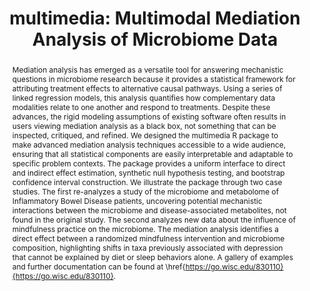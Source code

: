 ---
layout: paper
title: "multimedia: Multimodal Mediation Analysis of Microbiome Data"
authors: Hanying Jiang, Xinran Miao, Margaret W. Thairu, Mara Beebe, Dan W. Grupe, Richard J. Davidson, Jo Handelsman, and Kris Sankaran 
image: /assets/img/multimedia_figure.png
abstract: Mediation analysis has emerged as a versatile tool for answering mechanistic questions in microbiome research because it provides a statistical framework for attributing treatment effects to alternative causal pathways. Using a series of linked regression models, this analysis quantifies how complementary data modalities relate to one another and respond to treatments.  Despite these advances, the rigid modeling assumptions of existing software often results in users viewing mediation analysis as a black box, not something that can be inspected, critiqued, and refined. We designed the multimedia R package to make advanced mediation analysis techniques accessible to a wide audience, ensuring that all statistical components are easily interpretable and adaptable to specific problem contexts. The package provides a uniform interface to direct and indirect effect estimation, synthetic null hypothesis testing, and bootstrap confidence interval construction. We illustrate the package through two case studies. The first re-analyzes a study of the microbiome and metabolome of Inflammatory Bowel Disease patients, uncovering potential mechanistic interactions between the microbiome and disease-associated metabolites, not found in the original study. The second analyzes new data about the influence of mindfulness practice on the microbiome. The mediation analysis identifies a direct effect between a randomized mindfulness intervention and microbiome composition, highlighting shifts in taxa previously associated with depression that cannot be explained by diet or sleep behaviors alone. A gallery of examples and further documentation can be found at \href{https://go.wisc.edu/830110}{https://go.wisc.edu/830110}.
pdfurl: https://www.biorxiv.org/content/10.1101/2024.03.27.587024v1.full.pdf
code: https://github.com/krisrs1128/multimedia
journal: Under Review
---